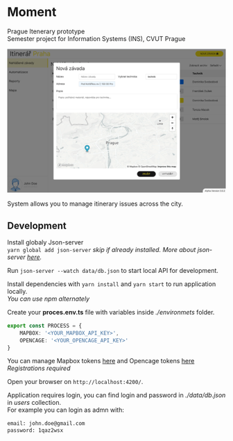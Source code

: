 # Moment

Prague Itenerary prototype  
Semester project for Information Systems (INS), CVUT Prague

![](screen.png)

System allows you to manage itinerary issues across the city.

## Development

Install globaly Json-server  
`yarn global add json-server`
*skip if already installed. More about json-server [here](https://github.com/typicode/json-server).*

Run `json-server --watch data/db.json` to start local API for development.

Install dependencies with `yarn install` and `yarn start` to run application locally.  
*You can use npm alternately*

Create your **proces.env.ts** file with variables inside *./environmets* folder.

```ts
export const PROCESS = {
	MAPBOX: '<YOUR_MAPBOX_API_KEY>',
	OPENCAGE: '<YOUR_OPENCAGE_API_KEY>'
}
```

You can manage Mapbox tokens [here](https://account.mapbox.com/auth/signin/?route-to=%22/access-tokens/%22) and Opencage tokens [here](https://opencagedata.com/api)  
*Registrations required*

Open your browser on `http://localhost:4200/`.

Application requires login, you can find login and password in *./data/db.json*  in *users* collection.  
For example you can login as admn with:

```
email: john.doe@gmail.com
password: 1qaz2wsx
```
